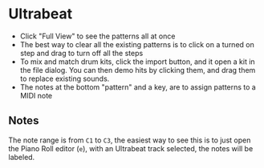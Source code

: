 # Ultrabeat

- Click "Full View" to see the patterns all at once
- The best way to clear all the existing patterns is to click on a turned on step and drag to turn off all the steps
- To mix and match drum kits, click the import button, and it open a kit in the file dialog. You can then demo hits by clicking them, and drag them to replace existing sounds.
- The notes at the bottom "pattern" and a key, are to assign patterns to a MIDI note

## Notes

The note range is from `C1` to `C3`, the easiest way to see this is to just open the Piano Roll editor (`e`), with an Ultrabeat track selected, the notes will be labeled.